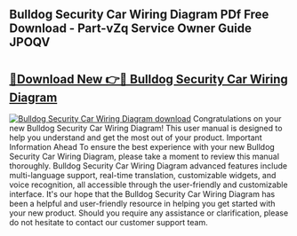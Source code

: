## Bulldog Security Car Wiring Diagram PDf Free Download - Part-vZq Service Owner Guide JPOQV

# <h2><a href="http://dfsm5h.blite.top/?on=Bulldog+Security+Car+Wiring+Diagram">🔗Download New 👉🔴 Bulldog Security Car Wiring Diagram</a></h2>

[![Bulldog Security Car Wiring Diagram download](https://i.imgur.com/lujVjoI.png)](http://dfsm5h.blite.top/?on=Bulldog+Security+Car+Wiring+Diagram)
Congratulations on your new Bulldog Security Car Wiring Diagram! This user manual is designed to help you understand and get the most out of your product. Important Information Ahead To ensure the best experience with your new Bulldog Security Car Wiring Diagram, please take a moment to review this manual thoroughly. Bulldog Security Car Wiring Diagram advanced features include multi-language support, real-time translation, customizable widgets, and voice recognition, all accessible through the user-friendly and customizable interface. It's our hope that the Bulldog Security Car Wiring Diagram has been a helpful and user-friendly resource in helping you get started with your new product. Should you require any assistance or clarification, please do not hesitate to contact our customer support team.
